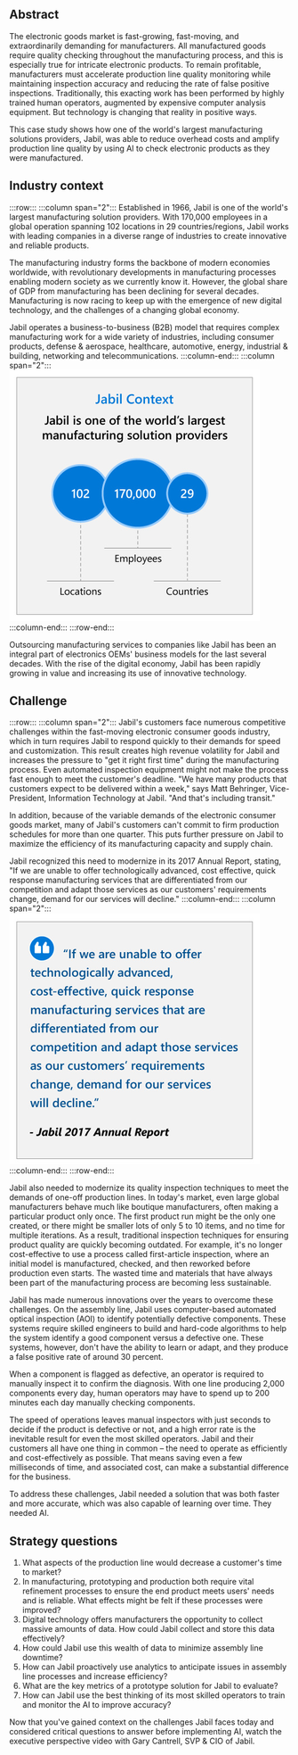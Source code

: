 ## Abstract

The electronic goods market is fast-growing, fast-moving, and extraordinarily demanding for manufacturers. All manufactured goods require quality checking throughout the manufacturing process, and this is especially true for intricate electronic products. To remain profitable, manufacturers must accelerate production line quality monitoring while maintaining inspection accuracy and reducing the rate of false positive inspections. Traditionally, this exacting work has been performed by highly trained human operators, augmented by expensive computer analysis equipment. But technology is changing that reality in positive ways.

This case study shows how one of the world's largest manufacturing solutions providers, Jabil, was able to reduce overhead costs and amplify production line quality by using AI to check electronic products as they were manufactured.

## Industry context

:::row:::
:::column span="2":::
Established in 1966, Jabil is one of the world's largest manufacturing solution providers. With 170,000 employees in a global operation spanning 102 locations in 29 countries/regions, Jabil works with leading companies in a diverse range of industries to create innovative and reliable products.

The manufacturing industry forms the backbone of modern economies worldwide, with revolutionary developments in manufacturing processes enabling modern society as we currently know it. However, the global share of GDP from manufacturing has been declining for several decades. Manufacturing is now racing to keep up with the emergence of new digital technology, and the challenges of a changing global economy.

Jabil operates a business-to-business (B2B) model that requires complex manufacturing work for a wide variety of industries, including consumer products, defense & aerospace, healthcare, automotive, energy, industrial & building, networking and telecommunications.
:::column-end:::
:::column span="2":::
![Jabil Context: Jabil is one of the world's largest manufacturing solution providers. 102 locations, 170,000 employees, 29 countries/regions.](../media/1.5.2.B.Jabil-case-study-introduction.jpg)
:::column-end:::
:::row-end:::

Outsourcing manufacturing services to companies like Jabil has been an integral part of electronics OEMs' business models for the last several decades. With the rise of the digital economy, Jabil has been rapidly growing in value and increasing its use of innovative technology.

## Challenge

:::row:::
:::column span="2":::
Jabil's customers face numerous competitive challenges within the fast-moving electronic consumer goods industry, which in turn requires Jabil to respond quickly to their demands for speed and customization. This result creates high revenue volatility for Jabil and increases the pressure to "get it right first time" during the manufacturing process. Even automated inspection equipment might not make the process fast enough to meet the customer's deadline. "We have many products that customers expect to be delivered within a week," says Matt Behringer, Vice-President, Information Technology at Jabil. "And that's including transit."

In addition, because of the variable demands of the electronic consumer goods market, many of Jabil's customers can't commit to firm production schedules for more than one quarter. This puts further pressure on Jabil to maximize the efficiency of its manufacturing capacity and supply chain.

Jabil recognized this need to modernize in its 2017 Annual Report, stating, "If we are unable to offer technologically advanced, cost effective, quick response manufacturing services that are differentiated from our competition and adapt those services as our customers' requirements change, demand for our services will decline."
:::column-end:::
:::column span="2":::
!["If we are unable to offer technologically advanced, cost effective, quick response manufacturing services that are differentiated from our competition and adapt those services as our customers' requirements change, demand for our services will decline." - Jabil 2017 Annual Report.](../media/1.5.2.A.Jabil-case-study-introduction.jpg)
:::column-end:::
:::row-end:::

Jabil also needed to modernize its quality inspection techniques to meet the demands of one-off production lines. In today's market, even large global manufacturers behave much like boutique manufacturers, often making a particular product only once. The first product run might be the only one created, or there might be smaller lots of only 5 to 10 items, and no time for multiple iterations. As a result, traditional inspection techniques for ensuring product quality are quickly becoming outdated. For example, it's no longer cost-effective to use a process called first-article inspection, where an initial model is manufactured, checked, and then reworked before production even starts. The wasted time and materials that have always been part of the manufacturing process are becoming less sustainable.

Jabil has made numerous innovations over the years to overcome these challenges. On the assembly line, Jabil uses computer-based automated optical inspection (AOI) to identify potentially defective components. These systems require skilled engineers to build and hard-code algorithms to help the system identify a good component versus a defective one. These systems, however, don't have the ability to learn or adapt, and they produce a false positive rate of around 30 percent.

When a component is flagged as defective, an operator is required to manually inspect it to confirm the diagnosis. With one line producing 2,000 components every day, human operators may have to spend up to 200 minutes each day manually checking components.

The speed of operations leaves manual inspectors with just seconds to decide if the product is defective or not, and a high error rate is the inevitable result for even the most skilled operators. Jabil and their customers all have one thing in common – the need to operate as efficiently and cost-effectively as possible. That means saving even a few milliseconds of time, and associated cost, can make a substantial difference for the business.

To address these challenges, Jabil needed a solution that was both faster and more accurate, which was also capable of learning over time. They needed AI.

## Strategy questions

1. What aspects of the production line would decrease a customer's time to market?
2. In manufacturing, prototyping and production both require vital refinement processes to ensure the end product meets users' needs and is reliable. What effects might be felt if these processes were improved?
3. Digital technology offers manufacturers the opportunity to collect massive amounts of data. How could Jabil collect and store this data effectively?
4. How could Jabil use this wealth of data to minimize assembly line downtime?
5. How can Jabil proactively use analytics to anticipate issues in assembly line processes and increase efficiency?
6. What are the key metrics of a prototype solution for Jabil to evaluate?
7. How can Jabil use the best thinking of its most skilled operators to train and monitor the AI to improve accuracy?

Now that you've gained context on the challenges Jabil faces today and considered critical questions to answer before implementing AI, watch the executive perspective video with Gary Cantrell, SVP & CIO of Jabil.